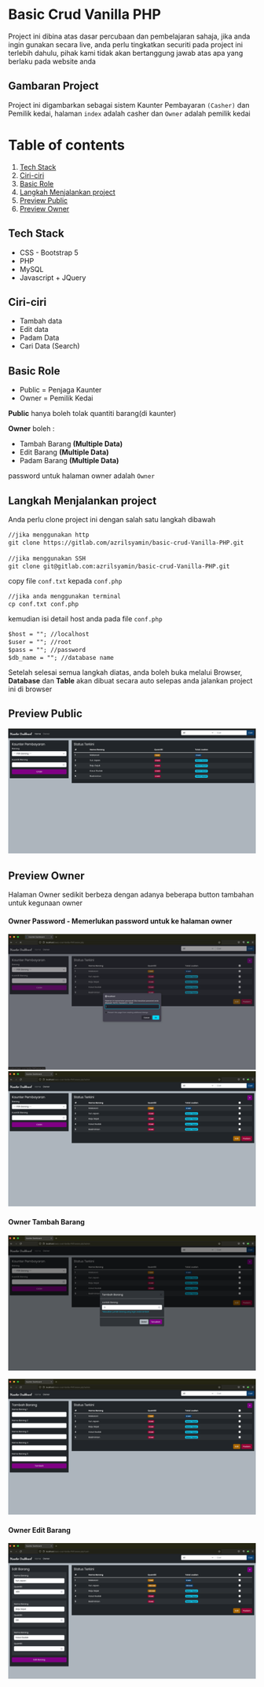 
# Basic Crud Vanilla PHP 
Project ini dibina atas dasar percubaan dan pembelajaran sahaja, 
jika anda ingin gunakan secara live, anda perlu tingkatkan securiti pada project ini terlebih dahulu, 
pihak kami tidak akan bertanggung jawab atas apa yang berlaku pada website anda 

## Gambaran Project
Project ini digambarkan sebagai sistem Kaunter Pembayaran `(Casher)` dan Pemilik kedai, halaman `index` adalah casher dan `Owner` adalah pemilik kedai

 
# Table of contents  
1. [Tech Stack](#tech-stack)  
2. [Ciri-ciri ](#ciri-ciri)  
3. [Basic Role](#basic-role)  
4. [Langkah Menjalankan project](#langkah-menjalankan-project)
5. [Preview Public](#preview-public)
6. [Preview Owner](#preview-owner)

 
## Tech Stack    
- CSS - Bootstrap 5 
- PHP
- MySQL
- Javascript + JQuery

## Ciri-ciri  
- Tambah data  
- Edit data  
- Padam Data
- Cari Data (Search)

## Basic Role
- Public = Penjaga Kaunter
- Owner = Pemilik Kedai

**Public** hanya boleh tolak quantiti barang(di kaunter)

**Owner** boleh :
- Tambah Barang **(Multiple Data)**
- Edit Barang **(Multiple Data)**
- Padam Barang **(Multiple Data)**

password untuk halaman owner adalah `Owner`

## Langkah Menjalankan project
Anda perlu clone project ini dengan salah satu langkah dibawah
```
//jika menggunakan http
git clone https://gitlab.com/azrilsyamin/basic-crud-Vanilla-PHP.git

//jika menggunakan SSH
git clone git@gitlab.com:azrilsyamin/basic-crud-Vanilla-PHP.git
```

copy file `conf.txt` kepada `conf.php`
```
//jika anda menggunakan terminal 
cp conf.txt conf.php
```
kemudian isi detail host anda pada file `conf.php`
```
$host = ""; //localhost
$user = ""; //root
$pass = ""; //password
$db_name = ""; //database name
```
Setelah selesai semua langkah diatas, 
anda boleh buka melalui Browser, 
**Database** dan **Table** akan dibuat secara auto selepas anda jalankan project ini di browser

## Preview Public 
![App Screenshot](img/screenshoot/public.png)  

## Preview Owner
Halaman Owner sedikit berbeza dengan adanya beberapa button tambahan untuk kegunaan owner
#### Owner Password - Memerlukan password untuk ke halaman owner
![App Screenshot](img/screenshoot/alert-password.png)  
![App Screenshot](img/screenshoot/owner.png)  

#### Owner Tambah Barang
![App Screenshot](img/screenshoot/tambah-data.png)  

![App Screenshot](img/screenshoot/tambah-multiple.png)  

#### Owner Edit Barang
![App Screenshot](img/screenshoot/edit-multiple.png) 



